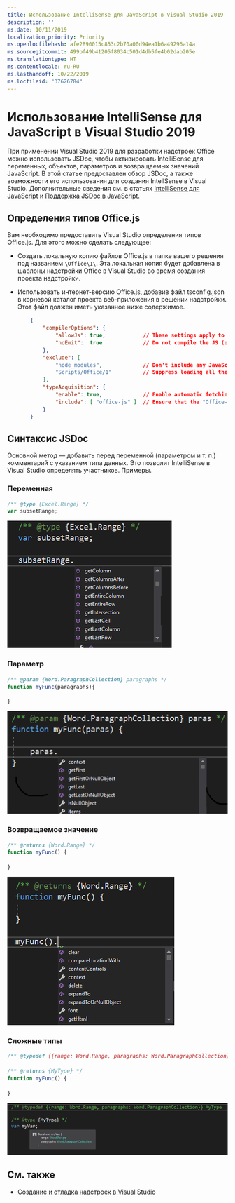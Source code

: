```yaml
---
title: Использование IntelliSense для JavaScript в Visual Studio 2019
description: ''
ms.date: 10/11/2019
localization_priority: Priority
ms.openlocfilehash: afe2890015c853c2b70a00d94ea1b6a49296a14a
ms.sourcegitcommit: 499bf49b41205f8034c501d4db5fe4b02dab205e
ms.translationtype: HT
ms.contentlocale: ru-RU
ms.lasthandoff: 10/22/2019
ms.locfileid: "37626784"
---
```

# <a name="get-javascript-intellisense-in-visual-studio-2019"></a>Использование IntelliSense для JavaScript в Visual Studio 2019

При применении Visual Studio 2019 для разработки надстроек Office можно использовать JSDoc, чтобы активировать IntelliSense для переменных, объектов, параметров и возвращаемых значений JavaScript. В этой статье предоставлен обзор JSDoc, а также возможности его использования для создания IntellSense в Visual Studio. Дополнительные сведения см. в статьях [IntelliSense для JavaScript](/visualstudio/ide/javascript-intellisense) и [Поддержка JSDoc в JavaScript](https://github.com/Microsoft/TypeScript/wiki/JsDoc-support-in-JavaScript). 

## <a name="officejs-type-definitions"></a>Определения типов Office.js

Вам необходимо предоставить Visual Studio определения типов Office.js. Для этого можно сделать следующее:

- Создать локальную копию файлов Office.js в папке вашего решения под названием `\Office\1\`. Эта локальная копия будет добавлена в шаблоны надстройки Office в Visual Studio во время создания проекта надстройки. 
- Использовать интернет-версию Office.js, добавив файл tsconfig.json в корневой каталог проекта веб-приложения в решении надстройки. Этот файл должен иметь указанное ниже содержимое.

    ```json
        {
            "compilerOptions": {
                "allowJs": true,            // These settings apply to JavaScript files also.
                "noEmit":  true             // Do not compile the JS (or TS) files in this project.
            },
            "exclude": [
                "node_modules",             // Don't include any JavaScript found under "node_modules".
                "Scripts/Office/1"          // Suppress loading all the JavaScript files from the Office NuGet package.
            ],
            "typeAcquisition": {
                "enable": true,             // Enable automatic fetching of type definitions for detected JavaScript libraries.
                "include": [ "office-js" ]  // Ensure that the "Office-js" type definition is fetched.
            }
        }
    ```

## <a name="jsdoc-syntax"></a>Синтаксис JSDoc

Основной метод — добавить перед переменной (параметром и т. п.) комментарий с указанием типа данных. Это позволит IntelliSense в Visual Studio определять участников. Примеры.

### <a name="variable"></a>Переменная

```js
/** @type {Excel.Range} */
var subsetRange;
```
![IntelliSense — переменная](../images/intellisense-vs17-var.png)

### <a name="parameter"></a>Параметр

```js
/** @param {Word.ParagraphCollection} paragraphs */
function myFunc(paragraphs){

}
```
![IntelliSense — параметр](../images/intellisense-vs17-param.png)

### <a name="return-value"></a>Возвращаемое значение

```js
/** @returns {Word.Range} */
function myFunc() {

}
```
![IntelliSense — возвращаемое значение](../images/intellisense-vs17-return.png)

### <a name="complex-types"></a>Сложные типы

```js
/** @typedef {{range: Word.Range, paragraphs: Word.ParagraphCollection}} MyType

/** @returns {MyType} */
function myFunc() {

}
```
![IntelliSense — сложный тип](../images/intellisense-vs17-complex-type.png)

## <a name="see-also"></a>См. также

- [Создание и отладка надстроек в Visual Studio](create-and-debug-office-add-ins-in-visual-studio.md)
